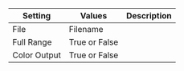 |Setting|Values|Description|
|-------|------|-----------|
|File|Filename||
|Full Range|True or False||
|Color Output|True or False||
